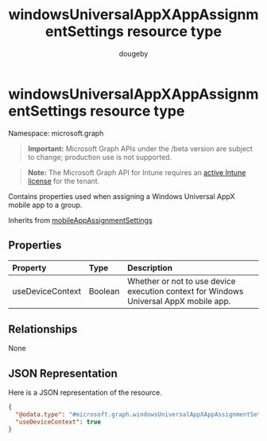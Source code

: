 ﻿---
title: "windowsUniversalAppXAppAssignmentSettings resource type"
description: "Contains properties used when assigning a Windows Universal AppX mobile app to a group."
author: "dougeby"
localization_priority: Normal
ms.prod: "intune"
doc_type: resourcePageType
---

# windowsUniversalAppXAppAssignmentSettings resource type

Namespace: microsoft.graph

> **Important:** Microsoft Graph APIs under the /beta version are subject to change; production use is not supported.

> **Note:** The Microsoft Graph API for Intune requires an [active Intune license](https://go.microsoft.com/fwlink/?linkid=839381) for the tenant.

Contains properties used when assigning a Windows Universal AppX mobile app to a group.

Inherits from [mobileAppAssignmentSettings](../resources/intune-shared-mobileappassignmentsettings.md)

## Properties

| Property         | Type    | Description                                                                           |
| :--------------- | :------ | :------------------------------------------------------------------------------------ |
| useDeviceContext | Boolean | Whether or not to use device execution context for Windows Universal AppX mobile app. |

## Relationships

None

## JSON Representation

Here is a JSON representation of the resource.

<!-- {
  "blockType": "resource",
  "@odata.type": "microsoft.graph.windowsUniversalAppXAppAssignmentSettings"
}
-->

```json
{
  "@odata.type": "#microsoft.graph.windowsUniversalAppXAppAssignmentSettings",
  "useDeviceContext": true
}
```
